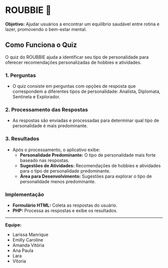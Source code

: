 # ROUBBIE 📱

**Objetivo:** Ajudar usuários a encontrar um equilíbrio saudável entre rotina e lazer, promovendo o bem-estar mental.

## Como Funciona o Quiz

O quiz do ROUBBIE ajuda a identificar seu tipo de personalidade para oferecer recomendações personalizadas de hobbies e atividades.

### 1. Perguntas

- O quiz consiste em perguntas com opções de resposta que correspondem a diferentes tipos de personalidade: Analista, Diplomata, Sentinela e Explorador.

### 2. Processamento das Respostas

- As respostas são enviadas e processadas para determinar qual tipo de personalidade é mais predominante.

### 3. Resultados

- Após o processamento, o aplicativo exibe:
  - **Personalidade Predominante:** O tipo de personalidade mais forte baseado nas respostas.
  - **Sugestões de Atividades:** Recomendações de hobbies e atividades para o tipo de personalidade predominante.
  - **Área para Desenvolvimento:** Sugestões para explorar o tipo de personalidade menos predominante.

### Implementação

- **Formulário HTML:** Coleta as respostas do usuário.
- **PHP:** Processa as respostas e exibe os resultados.


---

**Equipe:**
- Larissa Manrique
- Emilly Caroline
- Amanda Vitória
- Ana Paula
- Lara
- Vitoria

